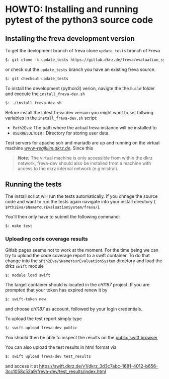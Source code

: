 # HOWTO: Installing and running pytest of the python3 source code

## Installing the freva development version
To get the devlopment branch of freva clone `update_tests` branch of Freva

```bash
$: git clone -b update_tests https://gitlab.dkrz.de/freva/evaluation_system.git
```

or check out the `update_tests` branch you have an existing freva source.

```bash
$: git checkout update_tests
```

To install the development (python3) verion, navigte the the `build` folder
and execute the `install_freva-dev.sh`

```bash
$: ./install_freva-dev.sh
```

Before install the latest freva dev version you might want to set follwing
variables in the `install_freva-dev.sh` script:

- `Path2Eva`: The path where the actual freva instance will be installed to
- `USERRESULTDIR` : Directory for storing user data.

Test servers for apache solr and mariadb are up and running on the virtual
machine *www-regiklim.dkrz.de*. Since this

> **_Note:_** The virtual machine is only accessible from within the dkrz network, freva-dev should also be installed from a machine with access to the dkrz internal network (e.g mistral).

## Running the tests

The install script will run the tests automatically. If you chnage the source
code and want to run the tests again navigate into your install directory (
`$Pth2Eva/$NameYourEvaluationSystem/freva/`).

You'll then only have to submit the following command:

```bash
$: make test
```

### Uploading code coverage results
Gitlab pages seems not to work at the moment. For the time being we can try
to upload the code coverage report to a swift container. To do that change into
the `$Pth2Eva/$NameYourEvaluationSystem` directory and load the drkz `swift` module

```bash
$: module load swift
```

The target container should is located in the *ch1187* project. If you are prompted
that your token has expired renew it by

```bash
$: swift-token new
```

and choose *ch1187* as account, followed by your login credentials.

To upload the test report simply type

```bash
$: swift upload freva-dev public
```

You should then be able to inspect the results on the [public swift browser](https://swift.dkrz.de/v1/dkrz_3d3c7abc-1681-4012-b656-3cc1058c52a9/freva-dev/public/index.html)

You can also upload the test results in html format via

```bash
$: swift upload freva-dev test_results
```

and access it at
https://swift.dkrz.de/v1/dkrz_3d3c7abc-1681-4012-b656-3cc1058c52a9/freva-dev/test_results/index.html
